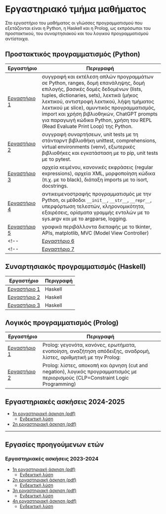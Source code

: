 # Εργαστηριακό τμήμα μαθήματος

Στο εργαστήριο του μαθήματος οι γλώσσες προγραμματισμού που εξετάζονται είναι η Python, η Haskell και η Prolog, ως εκπρόσωποι του προστακτικού, του συναρτησιακού και του λογικού προγραμματισμού αντίστοιχα.

## Προστακτικός προγραμματισμός (Python)


| Εργαστήριο      | Περιγραφή                            |
| --------------- | ------------------------------------ |
| [Εργαστήριο 1](./lab1_python.md)    | συγγραφή και εκτέλεση απλών προγραμμάτων σε Python, ranges, δομή επανάληψης, δομή επιλογής, βασικές δομές δεδομένων (lists, tuples, dictionaries, sets), λεκτικά (μήκος λεκτικού, αντιστροφή λεκτικού, λήψη τμήματος λεκτικού με slice), αμυντικός προγραμματισμός, import και χρήση βιβλιοθηκών, ChatGPT prompts για παραγωγή κώδικα Python, χρήση του REPL (Read Evaluate Print Loop) της Python. |
| [Εργαστήριο 2](./lab2_python.md)    | συγγραφή συναρτήσεων, unit tests με τη στάνταρντ βιβλιοθήκη unittest, comprehensions, virtual environments (venv), εξωτερικές βιβλιοθήκες και εγκατάσταση με το pip, unit tests με το pytest.|
| [Εργαστήριο 3](./lab3_python.md)    | αρχεία κειμένου, κανονικές εκφράσεις (regular expressions), αρχεία XML, μορφοποίηση κώδικα (π.χ. με το black), διάταξη imports με το isort, docstrings.|
| [Εργαστήριο 4](./lab4_python.md)    | αντικειμενοστραφής προγραμματισμός με την Python, οι μέθοδοι `__init__`, `__str__`, `__repr__`, υπερφόρτωση τελεστών, κληρονομικότητα, εξαιρέσεις, ορίσματα γραμμής εντολών με το sys.argv και με το argparse, logging.|
| [Εργαστήριο 5](./lab5_python.md)    | γραφικά περιβάλλοντα διεπαφής με το tkinter, APIs, matplotlib, MVC (Model View Controller)|
<!-- | [Εργαστήριο 6](./lab6_python.md)    | γεννήτριες (generators), coroutines, `*args`, `**kwargs`, `__slots__`, lambdas, zip και unzip, caching, context mamagers | -->
<!-- | [Εργαστήριο 7](./lab7_python.md)    | επιτάχυνση υπολογισμών με τη numpy | -->


## Συναρτησιακός προγραμματισμός (Haskell)

| Εργαστήριο      | Περιγραφή                            |
| --------------- | ------------------------------------ |
| [Εργαστήριο 1](./lab1_haskell.md) | Haskell        |
| [Εργαστήριο 2](./lab2_haskell.md) | Haskell        |
| [Εργαστήριο 3](./lab3_haskell.md) | Haskell        |


## Λογικός προγραμματισμός (Prolog)

| Εργαστήριο      | Περιγραφή                            |
| --------------- | ------------------------------------ |
| [Εργαστήριο 1](./lab1_prolog.md) | Prolog: γεγονότα, κανόνες, ερωτήματα, ενοποίηση, αναζήτηση απόδειξης, αναδρομή, λίστες, αριθμητική με την Prolog:|
| [Εργαστήριο 2](./lab2_prolog.md) | Prolog: λίστες, αποκοπή και άρνηση (cut and negation), λογικός προγραμματισμός με περιορισμούς (CLP=Constraint Logic Programming)|



## Εργαστηριακές ασκήσεις 2024-2025

* [1η εργαστηριακή άσκηση (pdf)](./projects/2025_agp_assignment1.pdf)
    * [Ενδεικτική λύση](./assignment2025_1_sol.md)
* [2η εργαστηριακή άσκηση (pdf)](./projects/2025_agp_assignment2.pdf)
<!-- * [3η εργαστηριακή άσκηση (pdf)](./projects/2025_agp_assignment3.pdf)
* [4η εργαστηριακή άσκηση (pdf)](./projects/2025_agp_assignment4.pdf) -->

---

## Εργασίες προηγούμενων ετών

###  Εργαστηριακές ασκήσεις 2023-2024

* [1η εργαστηριακή άσκηση (pdf)](./projects/2024_agp_assignment1.pdf)
    * [Ενδεικτική λύση](./assignment2024_1_sol.md)
* [2η εργαστηριακή άσκηση (pdf)](./projects/2024_agp_assignment2.pdf)
    * [Ενδεικτική λύση](./assignment2024_2_sol.md)
* [3η εργαστηριακή άσκηση (pdf)](./projects/2024_agp_assignment3.pdf)
    * [Ενδεικτική λύση](./assignment2024_3_sol.md)
* [4η εργαστηριακή άσκηση (pdf)](./projects/2024_agp_assignment4.pdf)
    * [Ενδεικτική λύση](./assignment2024_4_sol.md)


<!-- ??? note "template για το my_re_functions.py"
    ```{.py title="my_re_functions_template.py" linenums="1"}
    --8<-- "projects/my_re_functions_template.py"
    ```
    Θα πρέπει να εμφανίζει:
    ```
    ΔΙΑΦΟΡΑ ΔΥΝΑΜΙΚΟΤΗΤΑΣ: 7
    ΝΙΚΗΤΗΣ: ΙΣΟΠΑΛΙΑ
    ΗΜΕΡΟΜΗΝΙΑ ΑΓΩΝΑ: 09-04-2023
    ΠΛΗΘΟΣ ΚΙΝΗΣΕΩΝ: 49
    ``` -->